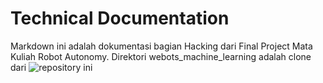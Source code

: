 #  Technical Documentation
Markdown ini adalah dokumentasi bagian Hacking dari Final Project Mata Kuliah Robot Autonomy. Direktori webots_machine_learning adalah clone dari ![repository ini](https://github.com/joangerard/webots-thesis)